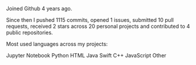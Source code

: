 Joined Github 4 years ago.

Since then I pushed 1115 commits, opened 1 issues, submitted 10 pull requests, received 2 stars across 20 personal projects and contributed to 4 public repositories.

Most used languages across my projects:

 Jupyter Notebook  Python  HTML  Java  Swift  C++  JavaScript  Other 
